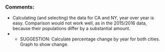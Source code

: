 ### Comments:
* Calculating (and selecting) the data for CA and NY, year over year is easy. Comparison would not work well, as in the 2015/2016 data, because their populations differ by a substantial amount.
* * SUGGESTION: Calculate percentage change by year for both cities. Graph to show change.
